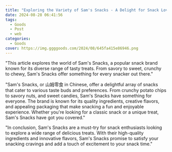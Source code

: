 ```yaml
---
title: "Exploring the Variety of Sam's Snacks - A Delight for Snack Lovers"
date: 2024-08-28 06:41:56
tags:
  - Goods
  - Post
  - web
categories:
  - Goods
cover: https://img.ggggoods.com/2024/08/645fa415e86946.png
---
```


"This article explores the world of Sam's Snacks, a popular snack brand known for its diverse range of tasty treats. From savory to sweet, crunchy to chewy, Sam's Snacks offer something for every snacker out there."

"Sam's Snacks, or 山姆零食 in Chinese, offer a delightful array of snacks that cater to various taste buds and preferences. From crunchy potato chips to savory nuts, and sweet candies, Sam's Snacks have something for everyone. The brand is known for its quality ingredients, creative flavors, and appealing packaging that make snacking a fun and enjoyable experience. Whether you're looking for a classic snack or a unique treat, Sam's Snacks have got you covered."

"In conclusion, Sam's Snacks are a must-try for snack enthusiasts looking to explore a wide range of delicious treats. With their high-quality ingredients and innovative flavors, Sam's Snacks promise to satisfy your snacking cravings and add a touch of excitement to your snack time."
